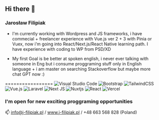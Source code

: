 ## Hi there 👋
### Jarosław Filipiak 

- I'm currently working with Wordpress and JS frameworks, i have commecial + freelancer experience with Vue.js ver 2 + 3 with  Pinia or Vuex, 
now i'm going into React/Next.js/React Native learning path. I have experience with coding to WP from PSD/XD

- My first Goal is be better at spoken english, i never ever talking with someone in Eng but i consume proggraming stuff only in English language +
i am master on searching Stackoverflow but maybe more chat GPT now :)

=================
![Visual Studio Code](https://img.shields.io/badge/Visual%20Studio%20Code-0078d7.svg?style=for-the-badge&logo=visual-studio-code&logoColor=white)
![Bootstrap](https://img.shields.io/badge/bootstrap-%238511FA.svg?style=for-the-badge&logo=bootstrap&logoColor=white)
![TailwindCSS](https://img.shields.io/badge/tailwindcss-%2338B2AC.svg?style=for-the-badge&logo=tailwind-css&logoColor=white)
![Vue.js](https://img.shields.io/badge/vuejs-%2335495e.svg?style=for-the-badge&logo=vuedotjs&logoColor=%234FC08D)
![Laravel](https://img.shields.io/badge/laravel-%23FF2D20.svg?style=for-the-badge&logo=laravel&logoColor=white)
![Next JS](https://img.shields.io/badge/Next-black?style=for-the-badge&logo=next.js&logoColor=white)
![Nuxtjs](https://img.shields.io/badge/Nuxt-002E3B?style=for-the-badge&logo=nuxtdotjs&logoColor=#00DC82)
![React](https://img.shields.io/badge/react-%2320232a.svg?style=for-the-badge&logo=react&logoColor=%2361DAFB)
![Vercel](https://img.shields.io/badge/vercel-%23000000.svg?style=for-the-badge&logo=vercel&logoColor=white)



### I'm open for new exciting proggraming opportunities

 📫 info@j-filipiak.pl / www.j-filipiak.pl / +48 663 568 828 (Poland) 

